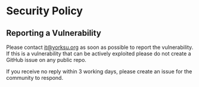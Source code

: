 # Security Policy

## Reporting a Vulnerability

Please contact it@yorksu.org as soon as possible to report the vulnerability. If this is a vulnerability that can be actively exploited please do not create a GitHub issue on any public repo.

If you receive no reply within 3 working days, please create an issue for the community to respond.

